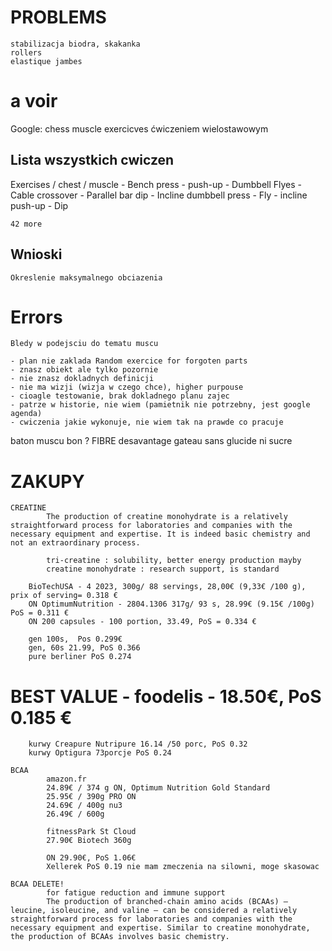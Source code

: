 # PROBLEMS
    stabilizacja biodra, skakanka
    rollers
    elastique jambes
# a voir 
Google: chess muscle exercicves
ćwiczeniem wielostawowym

## Lista wszystkich cwiczen 

Exercises / chest / muscle
    - Bench press
    - push-up
    - Dumbbell Flyes
    - Cable crossover
    - Parallel bar dip 
    - Incline dumbbell press
    - Fly
    - incline push-up
    - Dip

    42 more

## Wnioski 
    Okreslenie maksymalnego obciazenia
    
# Errors
    Bledy w podejsciu do tematu muscu

    - plan nie zaklada Random exercice for forgoten parts
    - znasz obiekt ale tylko pozornie
    - nie znasz dokladnych definicji
    - nie ma wizji (wizja w czego chce), higher purpouse
    - cioagle testowanie, brak dokladnego planu zajec
    - patrze w historie, nie wiem (pamietnik nie potrzebny, jest google agenda)
    - cwiczenia jakie wykonuje, nie wiem tak na prawde co pracuje 


baton muscu bon ? 
FIBRE desavantage
gateau sans glucide ni sucre

# ZAKUPY
    CREATINE
            The production of creatine monohydrate is a relatively straightforward process for laboratories and companies with the necessary equipment and expertise. It is indeed basic chemistry and not an extraordinary process.

            tri-creatine : solubility, better energy production mayby
            creatine monohydrate : research support, is standard

        BioTechUSA - 4 2023, 300g/ 88 servings, 28,00€ (9,33€ /100 g), prix of serving= 0.318 €
        ON OptimumNutrition - 2804.1306 317g/ 93 s, 28.99€ (9.15€ /100g) PoS = 0.311 €
        ON 200 capsules - 100 portion, 33.49, PoS = 0.334 €

        gen 100s,  Pos 0.299€
        gen, 60s 21.99, PoS 0.366
        pure berliner PoS 0.274

#       BEST VALUE - foodelis - 18.50€, PoS 0.185 €

        kurwy Creapure Nutripure 16.14 /50 porc, PoS 0.32
        kurwy Optigura 73porcje PoS 0.24

    BCAA
            amazon.fr
            24.89€ / 374 g ON, Optimum Nutrition Gold Standard
            25.95€ / 390g PRO ON
            24.69€ / 400g nu3
            26.49€ / 600g 

            fitnessPark St Cloud
            27.90€ Biotech 360g 
    
            ON 29.90€, PoS 1.06€
            Xellerek PoS 0.19 nie mam zmeczenia na silowni, moge skasowac
            
    BCAA DELETE!
            for fatigue reduction and immune support
            The production of branched-chain amino acids (BCAAs) – leucine, isoleucine, and valine – can be considered a relatively straightforward process for laboratories and companies with the necessary equipment and expertise. Similar to creatine monohydrate, the production of BCAAs involves basic chemistry.

